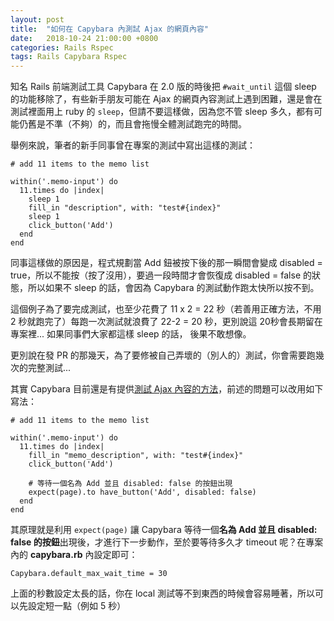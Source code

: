 ```yaml
---
layout: post
title:  "如何在 Capybara 內測試 Ajax 的網頁內容"
date:   2018-10-24 21:00:00 +0800
categories: Rails Rspec
tags: Rails Capybara Rspec
---
```


知名 Rails 前端測試工具 Capybara 在 2.0 版的時後把 `#wait_until` 這個 sleep 的功能移除了，有些新手朋友可能在 Ajax 的網頁內容測試上遇到困難，還是會在測試裡面用上 ruby 的 `sleep`，但請不要這樣做，因為您不管 sleep 多久，都有可能仍舊是不準（不夠）的，而且會拖慢全體測試跑完的時間。


舉例來說，筆者的新手同事曾在專案的測試中寫出這樣的測試：


```
# add 11 items to the memo list

within('.memo-input') do
  11.times do |index|
    sleep 1
    fill_in "description", with: "test#{index}"
    sleep 1
    click_button('Add')
  end
end
```

同事這樣做的原因是，程式規劃當 Add 鈕被按下後的那一瞬間會變成 disabled = true，所以不能按（按了沒用），要過一段時間才會恢復成 disabled = false 的狀態，所以如果不 sleep 的話，會因為 Capybara 的測試動作跑太快所以按不到。

這個例子為了要完成測試，也至少花費了 11 x 2 = 22 秒（若善用正確方法，不用 2 秒就跑完了）每跑一次測試就浪費了 22-2 = 20 秒，更別說這 20秒會長期留在專案裡... 如果同事們大家都這樣 sleep 的話， 後果不敢想像。

更別說在發 PR 的那幾天，為了要修被自己弄壞的（別人的）測試，你會需要跑幾次的完整測試...


其實 Capybara 目前還是有提供[測試 Ajax 內容的方法]，前述的問題可以改用如下寫法：

```
# add 11 items to the memo list

within('.memo-input') do
  11.times do |index|
    fill_in "memo_description", with: "test#{index}"
    click_button('Add')

    # 等待一個名為 Add 並且 disabled: false 的按鈕出現
    expect(page).to have_button('Add', disabled: false)
  end
end
```

其原理就是利用 `expect(page)` 讓 Capybara 等待一個**名為 Add 並且 disabled: false 的按鈕**出現後，才進行下一步動作，至於要等待多久才 timeout 呢？在專案內的 **capybara.rb** 內設定即可：

```
Capybara.default_max_wait_time = 30
```

上面的秒數設定太長的話，你在 local 測試等不到東西的時候會容易睡著，所以可以先設定短一點（例如 5 秒）


[測試 Ajax 內容的方法]:https://github.com/teamcapybara/capybara#asynchronous-javascript-ajax-and-friends